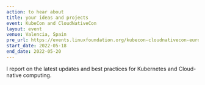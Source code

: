 ```yaml
---
action: to hear about
title: your ideas and projects
event: KubeCon and CloudNativeCon
layout: event
venue: Valencia, Spain
pre_url: https://events.linuxfoundation.org/kubecon-cloudnativecon-europe/
start_date: 2022-05-18
end_date: 2022-05-20
---
```


I report on the latest updates and best practices for Kubernetes and Cloud-native computing.
